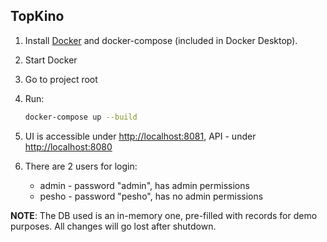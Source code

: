 TopKino
-------

1. Install [Docker](https://www.docker.com/) and docker-compose (included in Docker Desktop).
2. Start Docker
3. Go to project root
4. Run:

    ```bash
    docker-compose up --build
    ```

5. UI is accessible under <http://localhost:8081>, API - under <http://localhost:8080>
6. There are 2 users for login:
    - admin - password "admin", has admin permissions
    - pesho - password "pesho", has no admin permissions

**NOTE**: The DB used is an in-memory one, pre-filled with records for demo purposes. All changes will go lost after shutdown.
